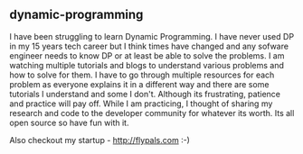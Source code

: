 ## dynamic-programming
I have been struggling to learn Dynamic Programming. I have never used DP in my 15 years tech career but I think times have changed and any sofware engineer needs to know DP or at least be able to solve the problems. I am watching multiple tutorials and blogs to understand various problems and how to solve for them. I have to go through multiple resources for each problem as everyone explains it in a different way and there are some tutorials I understand and some I don't. Although its frustrating, patience and practice will pay off. While I am practicing, I thought of sharing my research and code to the developer community for whatever its worth. Its all open source so have fun with it.

Also checkout my startup - http://flypals.com :-)